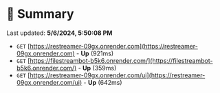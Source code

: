 # 📖 Summary
Last updated: **5/6/2024, 5:50:08 PM**

- `GET` [https://restreamer-09gx.onrender.com](https://restreamer-09gx.onrender.com) - **Up** (921ms)
- `GET` [https://filestreambot-b5k6.onrender.com/](https://filestreambot-b5k6.onrender.com/) - **Up** (359ms)
- `GET` [https://restreamer-09gx.onrender.com/ui](https://restreamer-09gx.onrender.com/ui) - **Up** (642ms)
